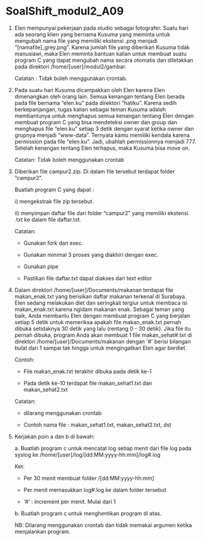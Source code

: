 # SoalShift_modul2_A09

1. Elen mempunyai pekerjaan pada studio sebagai fotografer. Suatu hari ada seorang klien yang bernama Kusuma yang meminta untuk mengubah nama file yang memiliki ekstensi .png menjadi “[namafile]_grey.png”. Karena jumlah file yang diberikan Kusuma tidak manusiawi, maka Elen meminta bantuan kalian untuk membuat suatu program C yang dapat mengubah nama secara otomatis dan diletakkan pada direktori /home/[user]/modul2/gambar.

    Catatan : Tidak boleh menggunakan crontab.

2. Pada suatu hari Kusuma dicampakkan oleh Elen karena Elen dimenangkan oleh orang lain. Semua kenangan tentang Elen berada pada file bernama “elen.ku” pada direktori “hatiku”. Karena sedih berkepanjangan, tugas kalian sebagai teman Kusuma adalah membantunya untuk menghapus semua kenangan tentang Elen dengan membuat program C yang bisa mendeteksi owner dan group dan menghapus file “elen.ku” setiap 3 detik dengan syarat ketika owner dan grupnya menjadi “www-data”. Ternyata kamu memiliki kendala karena permission pada file “elen.ku”. Jadi, ubahlah permissionnya menjadi 777. Setelah kenangan tentang Elen terhapus, maka Kusuma bisa move on.

    Catatan: Tidak boleh menggunakan crontab

3. Diberikan file campur2.zip. Di dalam file tersebut terdapat folder “campur2”. 

    Buatlah program C yang dapat :

    i)  mengekstrak file zip tersebut.

    ii) menyimpan daftar file dari folder “campur2” yang memiliki ekstensi .txt ke dalam file daftar.txt. 

    Catatan:  

    * Gunakan fork dan exec.

    * Gunakan minimal 3 proses yang diakhiri dengan exec.

    * Gunakan pipe

    * Pastikan file daftar.txt dapat diakses dari text editor

4. Dalam direktori /home/[user]/Documents/makanan terdapat file makan_enak.txt yang berisikan daftar makanan terkenal di Surabaya. Elen sedang melakukan diet dan seringkali tergiur untuk membaca isi makan_enak.txt karena ngidam makanan enak. Sebagai teman yang baik, Anda membantu Elen dengan membuat program C yang berjalan setiap 5 detik untuk memeriksa apakah file makan_enak.txt pernah dibuka setidaknya 30 detik yang lalu (rentang 0 - 30 detik). Jika file itu pernah dibuka, program Anda akan membuat 1 file makan_sehat#.txt di direktori /home/[user]/Documents/makanan dengan '#' berisi bilangan bulat dari 1 sampai tak hingga untuk mengingatkan Elen agar berdiet.

    Contoh:

    * File makan_enak.txt terakhir dibuka pada detik ke-1

    * Pada detik ke-10 terdapat file makan_sehat1.txt dan makan_sehat2.txt

    Catatan: 

    * dilarang menggunakan crontab

    * Contoh nama file : makan_sehat1.txt, makan_sehat2.txt, dst

5. Kerjakan poin a dan b di bawah:

    a. Buatlah program c untuk mencatat log setiap menit dari file log pada syslog ke /home/[user]/log/[dd:MM:yyyy-hh:mm]/log#.log

      Ket:

      * Per 30 menit membuat folder /[dd:MM:yyyy-hh:mm]

      * Per menit memasukkan log#.log ke dalam folder tersebut

      * ‘#’ : increment per menit. Mulai dari 1

    b. Buatlah program c untuk menghentikan program di atas.

      NB: Dilarang menggunakan crontab dan tidak memakai argumen ketika menjalankan program.


